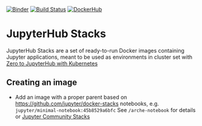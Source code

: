 [![Binder](https://mybinder.org/badge_logo.svg)](https://mybinder.org/v2/gh/scrapinghub/jupyterhub-stacks/master?filepath=arche-notebook)
[![Build Status](https://travis-ci.org/scrapinghub/jupyterhub-stacks.svg?branch=master)](https://travis-ci.org/scrapinghub/jupyterhub-stacks)
[![DockerHub](https://images.microbadger.com/badges/version/scrapinghub/arche-notebook.svg)](https://microbadger.com/images/scrapinghub/arche-notebook "Recent tag/version of scrapinghub/arche-notebook")


# JupyterHub Stacks

JupyterHub Stacks are a set of ready-to-run Docker images containing Jupyter applications, meant to be used as environments in cluster set with [Zero to JupyterHub with Kubernetes](https://z2jh.jupyter.org)

## Creating an image

* Add an image with a proper parent based on https://github.com/jupyter/docker-stacks notebooks, e.g. `jupyter/minimal-notebook:45b8529a6bfc`
    See `/arche-notebook` for details or [Jupyter Community Stacks](https://jupyter-docker-stacks.readthedocs.io/en/latest/contributing/stacks.html)
